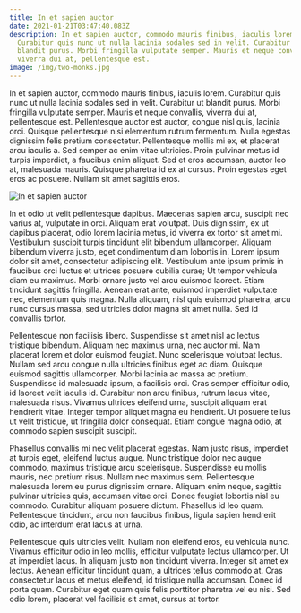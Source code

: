```yaml
---
title: In et sapien auctor
date: 2021-01-21T03:47:40.083Z
description: In et sapien auctor, commodo mauris finibus, iaculis lorem.
  Curabitur quis nunc ut nulla lacinia sodales sed in velit. Curabitur ut
  blandit purus. Morbi fringilla vulputate semper. Mauris et neque convallis,
  viverra dui at, pellentesque est.
image: /img/two-monks.jpg
---
```

In et sapien auctor, commodo mauris finibus, iaculis lorem. Curabitur quis nunc ut nulla lacinia sodales sed in velit. Curabitur ut blandit purus. Morbi fringilla vulputate semper. Mauris et neque convallis, viverra dui at, pellentesque est. Pellentesque auctor est auctor, congue nisl quis, lacinia orci. Quisque pellentesque nisi elementum rutrum fermentum. Nulla egestas dignissim felis pretium consectetur. Pellentesque mollis mi ex, et placerat arcu iaculis a. Sed semper ac enim vitae ultricies. Proin pulvinar metus id turpis imperdiet, a faucibus enim aliquet. Sed et eros accumsan, auctor leo at, malesuada mauris. Quisque pharetra id ex at cursus. Proin egestas eget eros ac posuere. Nullam sit amet sagittis eros.

![In et sapien auctor](/img/two-monks.jpg "In et sapien auctor")

In et odio ut velit pellentesque dapibus. Maecenas sapien arcu, suscipit nec varius at, vulputate in orci. Aliquam erat volutpat. Duis dignissim, ex ut dapibus placerat, odio lorem lacinia metus, id viverra ex tortor sit amet mi. Vestibulum suscipit turpis tincidunt elit bibendum ullamcorper. Aliquam bibendum viverra justo, eget condimentum diam lobortis in. Lorem ipsum dolor sit amet, consectetur adipiscing elit. Vestibulum ante ipsum primis in faucibus orci luctus et ultrices posuere cubilia curae; Ut tempor vehicula diam eu maximus. Morbi ornare justo vel arcu euismod laoreet. Etiam tincidunt sagittis fringilla. Aenean erat ante, euismod imperdiet vulputate nec, elementum quis magna. Nulla aliquam, nisl quis euismod pharetra, arcu nunc cursus massa, sed ultricies dolor magna sit amet nulla. Sed id convallis tortor.

Pellentesque non facilisis libero. Suspendisse sit amet nisl ac lectus tristique bibendum. Aliquam nec maximus urna, nec auctor mi. Nam placerat lorem et dolor euismod feugiat. Nunc scelerisque volutpat lectus. Nullam sed arcu congue nulla ultricies finibus eget ac diam. Quisque euismod sagittis ullamcorper. Morbi lacinia ac massa ac pretium. Suspendisse id malesuada ipsum, a facilisis orci. Cras semper efficitur odio, id laoreet velit iaculis id. Curabitur non arcu finibus, rutrum lacus vitae, malesuada risus. Vivamus ultrices eleifend urna, suscipit aliquam erat hendrerit vitae. Integer tempor aliquet magna eu hendrerit. Ut posuere tellus ut velit tristique, ut fringilla dolor consequat. Etiam congue magna odio, at commodo sapien suscipit suscipit.

Phasellus convallis mi nec velit placerat egestas. Nam justo risus, imperdiet at turpis eget, eleifend luctus augue. Nunc tristique dolor nec augue commodo, maximus tristique arcu scelerisque. Suspendisse eu mollis mauris, nec pretium risus. Nullam nec maximus sem. Pellentesque malesuada lorem eu purus dignissim ornare. Aliquam enim neque, sagittis pulvinar ultricies quis, accumsan vitae orci. Donec feugiat lobortis nisl eu commodo. Curabitur aliquam posuere dictum. Phasellus id leo quam. Pellentesque tincidunt, arcu non faucibus finibus, ligula sapien hendrerit odio, ac interdum erat lacus at urna.

Pellentesque quis ultricies velit. Nullam non eleifend eros, eu vehicula nunc. Vivamus efficitur odio in leo mollis, efficitur vulputate lectus ullamcorper. Ut at imperdiet lacus. In aliquam justo non tincidunt viverra. Integer sit amet ex lectus. Aenean efficitur tincidunt quam, a ultrices tellus commodo at. Cras consectetur lacus et metus eleifend, id tristique nulla accumsan. Donec id porta quam. Curabitur eget quam quis felis porttitor pharetra vel eu nisi. Sed odio lorem, placerat vel facilisis sit amet, cursus at tortor.